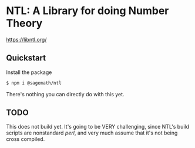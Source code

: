 # NTL: A Library for doing Number Theory

https://libntl.org/

## Quickstart

Install the package

```sh
$ npm i @sagemath/ntl
```

There's nothing you can directly do with this yet.

## TODO

This does not build yet. It's going to be VERY challenging, since NTL's build
scripts are nonstandard *perl*, and very much assume that it's not being cross
compiled.